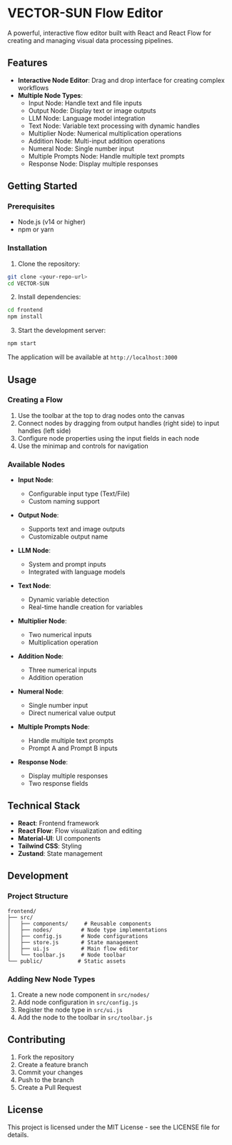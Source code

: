 # VECTOR-SUN Flow Editor

A powerful, interactive flow editor built with React and React Flow for creating and managing visual data processing pipelines.

## Features

- **Interactive Node Editor**: Drag and drop interface for creating complex workflows
- **Multiple Node Types**:
  - Input Node: Handle text and file inputs
  - Output Node: Display text or image outputs
  - LLM Node: Language model integration
  - Text Node: Variable text processing with dynamic handles
  - Multiplier Node: Numerical multiplication operations
  - Addition Node: Multi-input addition operations
  - Numeral Node: Single number input
  - Multiple Prompts Node: Handle multiple text prompts
  - Response Node: Display multiple responses

## Getting Started

### Prerequisites

- Node.js (v14 or higher)
- npm or yarn

### Installation

1. Clone the repository:

```bash
git clone <your-repo-url>
cd VECTOR-SUN
```

2. Install dependencies:

```bash
cd frontend
npm install
```

3. Start the development server:

```bash
npm start
```

The application will be available at `http://localhost:3000`

## Usage

### Creating a Flow

1. Use the toolbar at the top to drag nodes onto the canvas
2. Connect nodes by dragging from output handles (right side) to input handles (left side)
3. Configure node properties using the input fields in each node
4. Use the minimap and controls for navigation

### Available Nodes

- **Input Node**:

  - Configurable input type (Text/File)
  - Custom naming support

- **Output Node**:

  - Supports text and image outputs
  - Customizable output name

- **LLM Node**:

  - System and prompt inputs
  - Integrated with language models

- **Text Node**:

  - Dynamic variable detection
  - Real-time handle creation for variables

- **Multiplier Node**:

  - Two numerical inputs
  - Multiplication operation

- **Addition Node**:

  - Three numerical inputs
  - Addition operation

- **Numeral Node**:

  - Single number input
  - Direct numerical value output

- **Multiple Prompts Node**:

  - Handle multiple text prompts
  - Prompt A and Prompt B inputs

- **Response Node**:
  - Display multiple responses
  - Two response fields

## Technical Stack

- **React**: Frontend framework
- **React Flow**: Flow visualization and editing
- **Material-UI**: UI components
- **Tailwind CSS**: Styling
- **Zustand**: State management

## Development

### Project Structure

```
frontend/
├── src/
│   ├── components/     # Reusable components
│   ├── nodes/         # Node type implementations
│   ├── config.js      # Node configurations
│   ├── store.js       # State management
│   ├── ui.js          # Main flow editor
│   └── toolbar.js     # Node toolbar
└── public/           # Static assets
```

### Adding New Node Types

1. Create a new node component in `src/nodes/`
2. Add node configuration in `src/config.js`
3. Register the node type in `src/ui.js`
4. Add the node to the toolbar in `src/toolbar.js`

## Contributing

1. Fork the repository
2. Create a feature branch
3. Commit your changes
4. Push to the branch
5. Create a Pull Request

## License

This project is licensed under the MIT License - see the LICENSE file for details.
